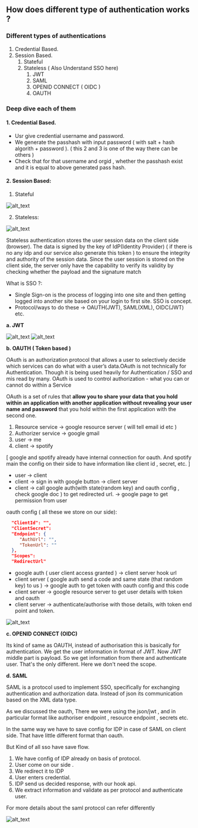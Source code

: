## How does different type of authentication works ?

### Different types of authentications

1. Credential Based.
2. Session Based.
   1. Stateful
   2. Stateless ( Also Understand SSO here)
      1. JWT
      2. SAML
      3. OPENID CONNECT ( OIDC )
      4. OAUTH
   
   

### Deep dive each of them

#### 1. Credential Based.
- Usr give credential username and password.
- We generate the passhash with input password ( with salt + hash algorith + password ). ( this 2 and 3 is one of the way there can be others )
- Check that for that username and orgid , whether the passhash exist and it is equal to above generated pass hash.


#### 2. Session Based:

1. Stateful

![alt_text](./images/img.png)


2. Stateless:

![alt_text](./images/img_1.png)

Stateless authentication stores the user session data on the client side (browser). The data is signed by the key of IdP(Identity Provider) ( if there is no any idp and our service also generate this token ) to ensure the integrity and authority of the session data.
Since the user session is stored on the client side, the server only have the capability to verify its validity by checking whether the payload and the signature match

What is SSO ?:
- Single Sign-on is the process of logging into one site and then getting logged into another site based on your login to first site. SSO is concept.
- Protocol/ways to do these ->  OAUTH(JWT), SAML(XML), OIDC(JWT) etc.


**a. JWT** 

![alt_text](./images/img_2.png)
![alt_text](./images/img_3.png)

**b. OAUTH ( Token based )**

OAuth is an authorization protocol that allows a user to selectively decide which services can do what with a user’s data.OAuth is not technically for Authentication. Though it is being used heavily for Authentication / SSO and mis read by many. OAuth is used to control authorization - what you can or cannot do within a Service

OAuth is a set of rules that **allow you to share your data that you hold within an application with another application without revealing your user name and password** that you hold within the first application with the second one.


1. Resource service -> google resource server ( will tell email id etc )
2. Authorizer service -> google gmail
3. user ->  me 
4. client ->  spotify


[ google and spotify already have internal connection for oauth. And spotify main the config on their side to have information like client id , secret, etc. ]
- user -> client
- client -> sign in with google button -> client server
- client -> call google auth(with state(random key) and oauth config , check google doc ) to get redirected url. -> google page to get permission from user

oauth config ( all these we store on our side):

```json
  "ClientId": "", 
  "ClientSecret":  
  "Endpoint": {
     "AuthUrl": "",
     "TokenUrl": ""      
  },
  "Scopes":
  "RedirectUrl"
```

- google auth ( user client access granted ) -> client server hook url
- client server ( google auth send a code and same state (that random key) to us ) -> google auth to get token with oauth config and this code
- client server -> google resource server to get user details with token and oauth 
- client server -> authenticate/authorise with those details, with token end point and token.

![alt_text](./images/img_4.png)

 
**c. OPENID CONNECT (OIDC)**

Its kind of same as OAUTH, instead of authorisation this is basically for authentication. We get the user information in format of JWT. Now JWT middle part is payload.
So we get information from there and authenticate user. That's the only different.
Here we don't need the scope.


**d. SAML**

SAML is a protocol used to implement SSO, specifically for exchanging authentication and authorization data.
Instead of json its communication based on the XML data type.

As we discussed the oauth, There we were using the json/jwt , and in particular format like authoriser endpoint , resource endpoint , secrets etc.

In the same way we have to save config for IDP in case of SAML on client side. That have little different format than oauth.

But Kind of all sso have save flow.

1. We have config of IDP already on basis of protocol.
2. User come on our side .
3. We redirect it to IDP
4. User enters credential.
5. IDP send us decided response, with our hook api.
6. We extract information and validate as per protocol and authenticate user.

For more details about the saml protocol can refer differently



![alt_text](./images/img_5.png)


